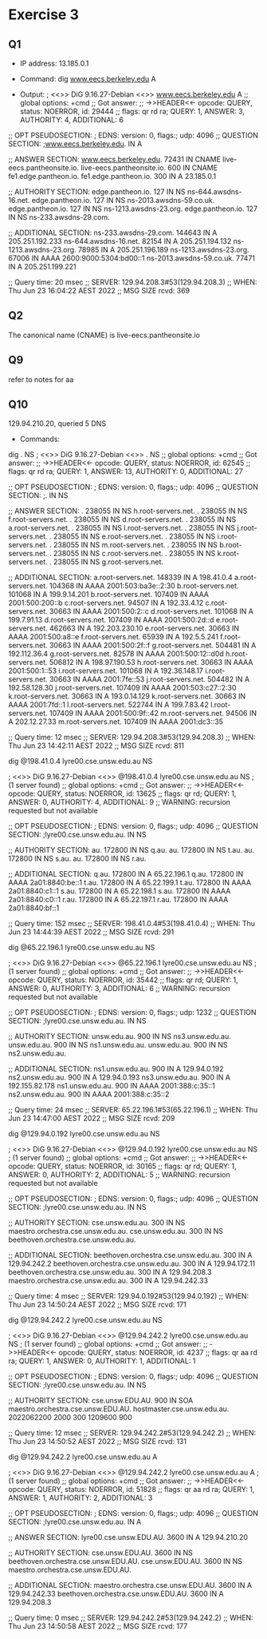 # Exercise 3

## Q1

- IP address: 13.185.0.1

- Command: dig www.eecs.berkeley.edu A

- Output:
; <<>> DiG 9.16.27-Debian <<>> www.eecs.berkeley.edu A
;; global options: +cmd
;; Got answer:
;; ->>HEADER<<- opcode: QUERY, status: NOERROR, id: 29444
;; flags: qr rd ra; QUERY: 1, ANSWER: 3, AUTHORITY: 4, ADDITIONAL: 6

;; OPT PSEUDOSECTION:
; EDNS: version: 0, flags:; udp: 4096
;; QUESTION SECTION:
;www.eecs.berkeley.edu.		IN	A

;; ANSWER SECTION:
www.eecs.berkeley.edu.	72431	IN	CNAME	live-eecs.pantheonsite.io.
live-eecs.pantheonsite.io. 600	IN	CNAME	fe1.edge.pantheon.io.
fe1.edge.pantheon.io.	300	IN	A	23.185.0.1

;; AUTHORITY SECTION:
edge.pantheon.io.	127	IN	NS	ns-644.awsdns-16.net.
edge.pantheon.io.	127	IN	NS	ns-2013.awsdns-59.co.uk.
edge.pantheon.io.	127	IN	NS	ns-1213.awsdns-23.org.
edge.pantheon.io.	127	IN	NS	ns-233.awsdns-29.com.

;; ADDITIONAL SECTION:
ns-233.awsdns-29.com.	144643	IN	A	205.251.192.233
ns-644.awsdns-16.net.	82154	IN	A	205.251.194.132
ns-1213.awsdns-23.org.	78985	IN	A	205.251.196.189
ns-1213.awsdns-23.org.	67006	IN	AAAA	2600:9000:5304:bd00::1
ns-2013.awsdns-59.co.uk. 77471	IN	A	205.251.199.221

;; Query time: 20 msec
;; SERVER: 129.94.208.3#53(129.94.208.3)
;; WHEN: Thu Jun 23 16:04:22 AEST 2022
;; MSG SIZE  rcvd: 369

## Q2

The canonical name (CNAME) is live-eecs.pantheonsite.io

## Q9

refer to notes for aa

## Q10

129.94.210.20, queried 5 DNS

- Commands:

dig . NS
; <<>> DiG 9.16.27-Debian <<>> . NS
;; global options: +cmd
;; Got answer:
;; ->>HEADER<<- opcode: QUERY, status: NOERROR, id: 62545
;; flags: qr rd ra; QUERY: 1, ANSWER: 13, AUTHORITY: 0, ADDITIONAL: 27

;; OPT PSEUDOSECTION:
; EDNS: version: 0, flags:; udp: 4096
;; QUESTION SECTION:
;.				IN	NS

;; ANSWER SECTION:
.			238055	IN	NS	h.root-servers.net.
.			238055	IN	NS	f.root-servers.net.
.			238055	IN	NS	d.root-servers.net.
.			238055	IN	NS	a.root-servers.net.
.			238055	IN	NS	l.root-servers.net.
.			238055	IN	NS	j.root-servers.net.
.			238055	IN	NS	e.root-servers.net.
.			238055	IN	NS	i.root-servers.net.
.			238055	IN	NS	m.root-servers.net.
.			238055	IN	NS	b.root-servers.net.
.			238055	IN	NS	c.root-servers.net.
.			238055	IN	NS	k.root-servers.net.
.			238055	IN	NS	g.root-servers.net.

;; ADDITIONAL SECTION:
a.root-servers.net.	148339	IN	A	198.41.0.4
a.root-servers.net.	104368	IN	AAAA	2001:503:ba3e::2:30
b.root-servers.net.	101068	IN	A	199.9.14.201
b.root-servers.net.	107409	IN	AAAA	2001:500:200::b
c.root-servers.net.	94507	IN	A	192.33.4.12
c.root-servers.net.	30663	IN	AAAA	2001:500:2::c
d.root-servers.net.	101068	IN	A	199.7.91.13
d.root-servers.net.	107409	IN	AAAA	2001:500:2d::d
e.root-servers.net.	462663	IN	A	192.203.230.10
e.root-servers.net.	30663	IN	AAAA	2001:500:a8::e
f.root-servers.net.	65939	IN	A	192.5.5.241
f.root-servers.net.	30663	IN	AAAA	2001:500:2f::f
g.root-servers.net.	504481	IN	A	192.112.36.4
g.root-servers.net.	82578	IN	AAAA	2001:500:12::d0d
h.root-servers.net.	506812	IN	A	198.97.190.53
h.root-servers.net.	30663	IN	AAAA	2001:500:1::53
i.root-servers.net.	101068	IN	A	192.36.148.17
i.root-servers.net.	30663	IN	AAAA	2001:7fe::53
j.root-servers.net.	504482	IN	A	192.58.128.30
j.root-servers.net.	107409	IN	AAAA	2001:503:c27::2:30
k.root-servers.net.	30663	IN	A	193.0.14.129
k.root-servers.net.	30663	IN	AAAA	2001:7fd::1
l.root-servers.net.	522744	IN	A	199.7.83.42
l.root-servers.net.	107409	IN	AAAA	2001:500:9f::42
m.root-servers.net.	94506	IN	A	202.12.27.33
m.root-servers.net.	107409	IN	AAAA	2001:dc3::35

;; Query time: 12 msec
;; SERVER: 129.94.208.3#53(129.94.208.3)
;; WHEN: Thu Jun 23 14:42:11 AEST 2022
;; MSG SIZE  rcvd: 811

dig @198.41.0.4 lyre00.cse.unsw.edu.au NS

; <<>> DiG 9.16.27-Debian <<>> @198.41.0.4 lyre00.cse.unsw.edu.au NS
; (1 server found)
;; global options: +cmd
;; Got answer:
;; ->>HEADER<<- opcode: QUERY, status: NOERROR, id: 13625
;; flags: qr rd; QUERY: 1, ANSWER: 0, AUTHORITY: 4, ADDITIONAL: 9
;; WARNING: recursion requested but not available

;; OPT PSEUDOSECTION:
; EDNS: version: 0, flags:; udp: 4096
;; QUESTION SECTION:
;lyre00.cse.unsw.edu.au.		IN	NS

;; AUTHORITY SECTION:
au.			172800	IN	NS	q.au.
au.			172800	IN	NS	t.au.
au.			172800	IN	NS	s.au.
au.			172800	IN	NS	r.au.

;; ADDITIONAL SECTION:
q.au.			172800	IN	A	65.22.196.1
q.au.			172800	IN	AAAA	2a01:8840:be::1
t.au.			172800	IN	A	65.22.199.1
t.au.			172800	IN	AAAA	2a01:8840:c1::1
s.au.			172800	IN	A	65.22.198.1
s.au.			172800	IN	AAAA	2a01:8840:c0::1
r.au.			172800	IN	A	65.22.197.1
r.au.			172800	IN	AAAA	2a01:8840:bf::1

;; Query time: 152 msec
;; SERVER: 198.41.0.4#53(198.41.0.4)
;; WHEN: Thu Jun 23 14:44:39 AEST 2022
;; MSG SIZE  rcvd: 291

dig @65.22.196.1 lyre00.cse.unsw.edu.au NS

; <<>> DiG 9.16.27-Debian <<>> @65.22.196.1 lyre00.cse.unsw.edu.au NS
; (1 server found)
;; global options: +cmd
;; Got answer:
;; ->>HEADER<<- opcode: QUERY, status: NOERROR, id: 35442
;; flags: qr rd; QUERY: 1, ANSWER: 0, AUTHORITY: 3, ADDITIONAL: 6
;; WARNING: recursion requested but not available

;; OPT PSEUDOSECTION:
; EDNS: version: 0, flags:; udp: 1232
;; QUESTION SECTION:
;lyre00.cse.unsw.edu.au.		IN	NS

;; AUTHORITY SECTION:
unsw.edu.au.		900	IN	NS	ns3.unsw.edu.au.
unsw.edu.au.		900	IN	NS	ns1.unsw.edu.au.
unsw.edu.au.		900	IN	NS	ns2.unsw.edu.au.

;; ADDITIONAL SECTION:
ns1.unsw.edu.au.	900	IN	A	129.94.0.192
ns2.unsw.edu.au.	900	IN	A	129.94.0.193
ns3.unsw.edu.au.	900	IN	A	192.155.82.178
ns1.unsw.edu.au.	900	IN	AAAA	2001:388:c:35::1
ns2.unsw.edu.au.	900	IN	AAAA	2001:388:c:35::2

;; Query time: 24 msec
;; SERVER: 65.22.196.1#53(65.22.196.1)
;; WHEN: Thu Jun 23 14:47:00 AEST 2022
;; MSG SIZE  rcvd: 209

dig @129.94.0.192 lyre00.cse.unsw.edu.au NS

; <<>> DiG 9.16.27-Debian <<>> @129.94.0.192 lyre00.cse.unsw.edu.au NS
; (1 server found)
;; global options: +cmd
;; Got answer:
;; ->>HEADER<<- opcode: QUERY, status: NOERROR, id: 30165
;; flags: qr rd; QUERY: 1, ANSWER: 0, AUTHORITY: 2, ADDITIONAL: 5
;; WARNING: recursion requested but not available

;; OPT PSEUDOSECTION:
; EDNS: version: 0, flags:; udp: 4096
;; QUESTION SECTION:
;lyre00.cse.unsw.edu.au.		IN	NS

;; AUTHORITY SECTION:
cse.unsw.edu.au.	300	IN	NS	maestro.orchestra.cse.unsw.edu.au.
cse.unsw.edu.au.	300	IN	NS	beethoven.orchestra.cse.unsw.edu.au.

;; ADDITIONAL SECTION:
beethoven.orchestra.cse.unsw.edu.au. 300 IN A	129.94.242.2
beethoven.orchestra.cse.unsw.edu.au. 300 IN A	129.94.172.11
beethoven.orchestra.cse.unsw.edu.au. 300 IN A	129.94.208.3
maestro.orchestra.cse.unsw.edu.au. 300 IN A	129.94.242.33

;; Query time: 4 msec
;; SERVER: 129.94.0.192#53(129.94.0.192)
;; WHEN: Thu Jun 23 14:50:24 AEST 2022
;; MSG SIZE  rcvd: 171

dig @129.94.242.2 lyre00.cse.unsw.edu.au NS

; <<>> DiG 9.16.27-Debian <<>> @129.94.242.2 lyre00.cse.unsw.edu.au NS
; (1 server found)
;; global options: +cmd
;; Got answer:
;; ->>HEADER<<- opcode: QUERY, status: NOERROR, id: 4237
;; flags: qr aa rd ra; QUERY: 1, ANSWER: 0, AUTHORITY: 1, ADDITIONAL: 1

;; OPT PSEUDOSECTION:
; EDNS: version: 0, flags:; udp: 4096
;; QUESTION SECTION:
;lyre00.cse.unsw.edu.au.		IN	NS

;; AUTHORITY SECTION:
cse.unsw.EDU.AU.	900	IN	SOA	maestro.orchestra.cse.unsw.EDU.AU. hostmaster.cse.unsw.edu.au. 2022062200 2000 300 1209600 900

;; Query time: 12 msec
;; SERVER: 129.94.242.2#53(129.94.242.2)
;; WHEN: Thu Jun 23 14:50:52 AEST 2022
;; MSG SIZE  rcvd: 131

dig @129.94.242.2 lyre00.cse.unsw.edu.au A

; <<>> DiG 9.16.27-Debian <<>> @129.94.242.2 lyre00.cse.unsw.edu.au A
; (1 server found)
;; global options: +cmd
;; Got answer:
;; ->>HEADER<<- opcode: QUERY, status: NOERROR, id: 51828
;; flags: qr aa rd ra; QUERY: 1, ANSWER: 1, AUTHORITY: 2, ADDITIONAL: 3

;; OPT PSEUDOSECTION:
; EDNS: version: 0, flags:; udp: 4096
;; QUESTION SECTION:
;lyre00.cse.unsw.edu.au.		IN	A

;; ANSWER SECTION:
lyre00.cse.unsw.EDU.AU.	3600	IN	A	129.94.210.20

;; AUTHORITY SECTION:
cse.unsw.EDU.AU.	3600	IN	NS	beethoven.orchestra.cse.unsw.EDU.AU.
cse.unsw.EDU.AU.	3600	IN	NS	maestro.orchestra.cse.unsw.EDU.AU.

;; ADDITIONAL SECTION:
maestro.orchestra.cse.unsw.EDU.AU. 3600	IN A	129.94.242.33
beethoven.orchestra.cse.unsw.EDU.AU. 3600 IN A	129.94.208.3

;; Query time: 0 msec
;; SERVER: 129.94.242.2#53(129.94.242.2)
;; WHEN: Thu Jun 23 14:50:58 AEST 2022
;; MSG SIZE  rcvd: 177
